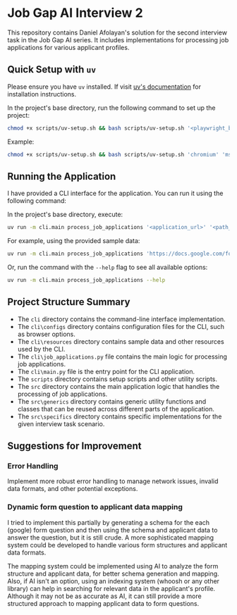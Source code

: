 # Job Gap AI Interview 2

This repository contains Daniel Afolayan's solution for the second interview task in the Job Gap AI series. It includes implementations for processing job applications for various applicant profiles.

## Quick Setup with `uv`

Please ensure you have `uv` installed. If visit [uv's documentation](https://docs.astral.sh/uv/getting-started/installation/) for installation instructions.

In the project's base directory, run the following command to set up the project:

```bash
chmod +x scripts/uv-setup.sh && bash scripts/uv-setup.sh '<playwright_browser_deps>'
```

Example:

```bash
chmod +x scripts/uv-setup.sh && bash scripts/uv-setup.sh 'chromium' 'msedge'
```

## Running the Application

I have provided a CLI interface for the application. You can run it using the following command:

In the project's base directory, execute:

```bash
uv run -m cli.main process_job_applications '<application_url>' '<path_to_applicant_data.json>' --agent 'google' --browser-options '<path_to_browser_options.yaml>' --retry '<retry_count>'
```

For example, using the provided sample data:

```bash
uv run -m cli.main process_job_applications 'https://docs.google.com/forms/d/e/1FAIpQLScqvt7Qu7yOLiJf-foH51Fg3gNxgmvQe6Uerxhtp4x_t9WHug/viewform' 'cli/resources/data.json' --browser-options 'cli/configs/browser-options.yaml' --retry 1
```

Or, run the command with the `--help` flag to see all available options:

```bash
uv run -m cli.main process_job_applications --help
```

## Project Structure Summary

- The `cli` directory contains the command-line interface implementation.
- The `cli\configs` directory contains configuration files for the CLI, such as browser options.
- The `cli\resources` directory contains sample data and other resources used by the CLI.
- The `cli\job_applications.py` file contains the main logic for processing job applications.
- The `cli\main.py` file is the entry point for the CLI application.
- The `scripts` directory contains setup scripts and other utility scripts.
- The `src` directory contains the main application logic that handles the processing of job applications.
- The `src\generics` directory contains generic utility functions and classes that can be reused across different parts of the application.
- The `src\specifics` directory contains specific implementations for the given interview task scenario.

## Suggestions for Improvement

### Error Handling

Implement more robust error handling to manage network issues, invalid data formats, and other potential exceptions.

### Dynamic form question to applicant data mapping

I tried to implement this partially by generating a schema for the each (google) form question and then using the schema and applicant data to answer the question, but it is still crude. A more sophisticated mapping system could be developed to handle various form structures and applicant data formats.

The mapping system could be implemented using AI to analyze the form structure and applicant data, for better schema generation and mapping. Also, if AI isn't an option, using an indexing system (whoosh or any other library) can help in searching for relevant data in the applicant's profile. Although it may not be as accurate as AI, it can still provide a more structured approach to mapping applicant data to form questions.
